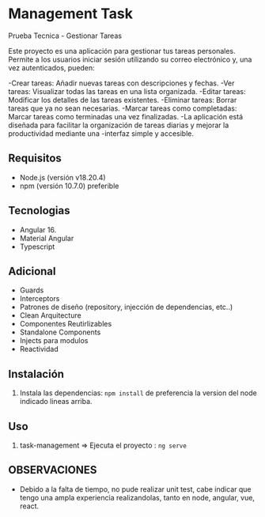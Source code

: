 # Management Task

Prueba Tecnica - Gestionar Tareas

Este proyecto es una aplicación para gestionar tus tareas personales. Permite a los usuarios iniciar sesión utilizando su correo electrónico y, una vez autenticados, pueden:

-Crear tareas: Añadir nuevas tareas con descripciones y fechas.
-Ver tareas: Visualizar todas las tareas en una lista organizada.
-Editar tareas: Modificar los detalles de las tareas existentes.
-Eliminar tareas: Borrar tareas que ya no sean necesarias.
-Marcar tareas como completadas: Marcar tareas como terminadas una vez finalizadas.
-La aplicación está diseñada para facilitar la organización de tareas diarias y mejorar la productividad mediante una -interfaz simple y accesible.

## Requisitos

- Node.js (versión v18.20.4)
- npm (versión 10.7.0) preferible

## Tecnologias

- Angular 16.
- Material Angular
- Typescript

## Adicional

- Guards
- Interceptors
- Patrones de diseño (repository, injección de dependencias, etc..)
- Clean Arquitecture
- Componentes Reutirlizables
- Standalone Components
- Injects para modulos
- Reactividad

## Instalación

1. Instala las dependencias: `npm install` de preferencia la version del node indicado lineas arriba.

## Uso

1. task-management => Ejecuta el proyecto : `ng serve`


## OBSERVACIONES
- Debido a la falta de tiempo, no pude realizar unit test, cabe indicar que tengo una 
ampla experiencia realizandolas, tanto en node, angular, vue, react.
